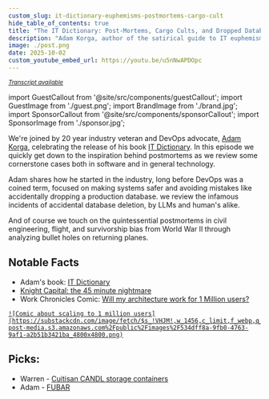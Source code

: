 ```yaml
---
custom_slug: it-dictionary-euphemisms-postmortems-cargo-cult
hide_table_of_contents: true
title: "The IT Dictionary: Post-Mortems, Cargo Cults, and Dropped Databases"
description: "Adam Korga, author of the satirical guide to IT euphemisms, dissects infamous tech disasters, the fallacy of 'doing Agile,' and the crucial lessons of survivorship bias in postmortems"
image: ./post.png
date: 2025-10-02
custom_youtube_embed_url: https://youtu.be/u5nNwAPDOpc
---
```


<small>

_[Transcript available](./transcript.txt)_

</small>

import GuestCallout from '@site/src/components/guestCallout';
import GuestImage from './guest.png';
import BrandImage from './brand.jpg';
import SponsorCallout from '@site/src/components/sponsorCallout';
import SponsorImage from './sponsor.jpg';

<div style={{ display: "flex", justifyContent: 'space-around', alignItems: 'center', flexWrap: "wrap"  }}>
    <GuestCallout name="Adam Korga" link="https://adamkorga.com/" image={GuestImage} brandImg={BrandImage} />
    <SponsorCallout name="Attribute" tagline="FinOps without Tagging" link="http://dev0ps.fyi/attribute" image={SponsorImage} />
</div>


We're joined by 20 year industry veteran and DevOps advocate, [Adam Korga](https://adamkorga.com/), celebrating the release of his book [IT Dictionary](https://amzn.to/4gR9jOW). In this episode we quickly get down to the inspiration behind postmortems as we review some cornerstone cases both in software and in general technology.

Adam shares how he started in the industry, long before DevOps was a coined term, focused on making systems safer and avoiding mistakes like accidentally dropping a production database. we review the infamous incidents of accidental database deletion, by LLMs and human's alike.

And of course we touch on the quintessential postmortems in civil engineering, flight, and survivorship bias from World War II through analyzing bullet holes on returning planes.


## Notable Facts
* Adam's book: [IT Dictionary](https://amzn.to/4gR9jOW)
* [Knight Capital: the 45 minute nightmare](https://www.henricodolfing.com/2019/06/project-failure-case-study-knight-capital.html)
* Work Chronicles Comic: [Will my architecture work for 1 Million users?](https://workchronicles.substack.com/p/comic-white-lies)

<a className="img-small" href="https://workchronicles.substack.com/p/comic-white-lies">
    
    ![Comic about scaling to 1 million users](https://substackcdn.com/image/fetch/$s_!VHJM!,w_1456,c_limit,f_webp,q_auto:good,fl_progressive:steep/https%3A%2F%2Fsubstack-post-media.s3.amazonaws.com%2Fpublic%2Fimages%2F534dff8a-9fb0-4763-9af1-a2b51b3421ba_4800x4800.png)

</a>

## Picks:
* Warren - [Cuitisan CANDL storage containers](https://candlshop.com/Flora)
* Adam - [FUBAR](https://www.imdb.com/title/tt13064902/)
